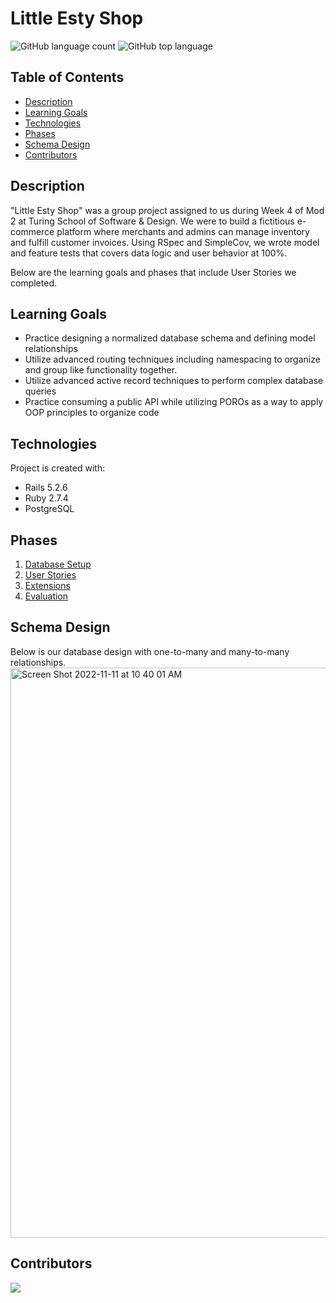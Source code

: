 # Little Esty Shop
![GitHub language count](https://img.shields.io/github/languages/count/naomiyocum/little-esty-shop)
![GitHub top language](https://img.shields.io/github/languages/top/naomiyocum/little-esty-shop?color=yellow)

## Table of Contents
* [Description](#description)
* [Learning Goals](#learning-goals)
* [Technologies](#technologies)
* [Phases](#phases)
* [Schema Design](#schema-design)
* [Contributors](#contributors)

## Description

"Little Esty Shop" was a group project assigned to us during Week 4 of Mod 2 at Turing School of Software & Design. We were to build a fictitious e-commerce platform where merchants and admins can manage inventory and fulfill customer invoices. Using RSpec and SimpleCov, we wrote model and feature tests that covers data logic and user behavior at 100%.

Below are the learning goals and phases that include User Stories we completed.

## Learning Goals
- Practice designing a normalized database schema and defining model relationships
- Utilize advanced routing techniques including namespacing to organize and group like functionality together.
- Utilize advanced active record techniques to perform complex database queries
- Practice consuming a public API while utilizing POROs as a way to apply OOP principles to organize code

## Technologies
Project is created with:
* Rails 5.2.6
* Ruby 2.7.4
* PostgreSQL

## Phases

1. [Database Setup](./doc/db_setup.md)
1. [User Stories](./doc/user_stories.md)
1. [Extensions](./doc/extensions.md)
1. [Evaluation](./doc/evaluation.md)

## Schema Design
Below is our database design with one-to-many and many-to-many relationships.
<img width="912" alt="Screen Shot 2022-11-11 at 10 40 01 AM" src="https://user-images.githubusercontent.com/102825498/201411084-f15bc918-87bd-46a5-ac9b-34e8a1c3ed31.png">


## Contributors
<a href="https://github.com/naomiyocum/little-esty-shop/graphs/contributors">
  <img src="https://contrib.rocks/image?repo=naomiyocum/little-esty-shop" />
</a>

